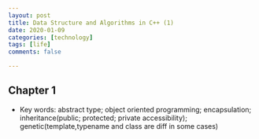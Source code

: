 ```yaml
---
layout: post
title: Data Structure and Algorithms in C++ (1)
date: 2020-01-09
categories: [technology]
tags: [life]
comments: false

---
```






## Chapter 1

- Key words: abstract type; object oriented programming; encapsulation; inheritance(public; protected; private accessibility); genetic(template,typename and class are diff in some cases)

